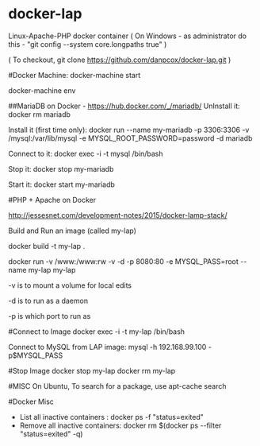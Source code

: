 # docker-lap
Linux-Apache-PHP docker container
( On Windows - as administrator do this - "git config --system core.longpaths true" )

( To checkout, git clone  https://github.com/danpcox/docker-lap.git )


#Docker Machine:
docker-machine start

docker-machine env

##MariaDB on Docker - https://hub.docker.com/_/mariadb/
UnInstall it: docker rm mariadb

Install it (first time only):   docker run --name my-mariadb -p 3306:3306 -v /mysql:/var/lib/mysql -e MYSQL_ROOT_PASSWORD=password -d mariadb

Connect to it:   docker exec -i -t mysql /bin/bash

Stop it: docker stop my-mariadb

Start it: docker start my-mariadb

#PHP + Apache on Docker

http://jessesnet.com/development-notes/2015/docker-lamp-stack/

Build and Run an image (called my-lap)

docker build -t my-lap .

docker run -v /www:/www:rw -v -d -p 8080:80 -e MYSQL_PASS=root --name my-lap my-lap

 -v is to mount a volume for local edits

 -d is to run as a daemon

 -p is which port to run as

#Connect to Image
docker exec -i -t my-lap /bin/bash

Connect to MySQL from LAP image: mysql -h 192.168.99.100 -p$MYSQL_PASS

#Stop Image
docker stop my-lap
docker rm my-lap

#MISC
On Ubuntu, To search for a package, use apt-cache search

#Docker Misc
- List all inactive containers : docker ps -f "status=exited"
- Remove all inactive containers: docker rm $(docker ps --filter "status=exited" -q)

